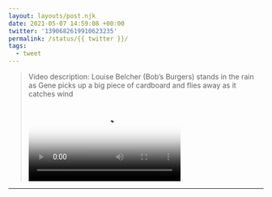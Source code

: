```yaml
---
layout: layouts/post.njk
date: 2021-05-07 14:59:08 +00:00
twitter: '1390682619910623235'
permalink: /status/{{ twitter }}/
tags: 
  - tweet
---
```


> <p class="sr-only">Video description: Louise Belcher (Bob’s Burgers) stands in the rain as Gene picks up a big piece of cardboard and flies away as it catches wind</p>
> 
> <video controls loop preload="metadata" poster="/img/E0yyTM8VcAgaqwc.jpg"><source src="/img/1390682619910623235-E0yyTM8VcAgaqwc.mp4">Your browser does not support the video tag.</video>

---
